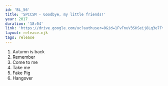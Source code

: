```yaml
---
id: 'BL_56'
title: 'SPCCSM - Goodbye, my little friends!'
year: 2017
duration: '18:04'
link: 'https://drive.google.com/uc?authuser=0&id=1FvFnuV3SHSeij8Lq3e7FtifQAFzJYTzT&export=download'
layout: release.njk
tags: release
---
```


01. Autumn is back
02. Remember
03. Come to me
04. Take me
05. Fake Pig
06. Hangover